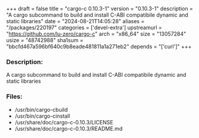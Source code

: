 +++
draft = false
title = "cargo-c 0.10.3-1"
version = "0.10.3-1"
description = "A cargo subcommand to build and install C-ABI compatibile dynamic and static libraries"
date = "2024-08-21T14:05:28"
aliases = "/packages/220197"
categories = ['devel-extra']
upstreamurl = "https://github.com/lu-zero/cargo-c"
arch = "x86_64"
size = "13057284"
usize = "48742988"
sha1sum = "bbcfd467a596bf640c9b8eade481811a1a271eb2"
depends = "['curl']"
+++
### Description: 
A cargo subcommand to build and install C-ABI compatibile dynamic and static libraries

### Files: 
* /usr/bin/cargo-cbuild
* /usr/bin/cargo-cinstall
* /usr/share/doc/cargo-c-0.10.3/LICENSE
* /usr/share/doc/cargo-c-0.10.3/README.md
